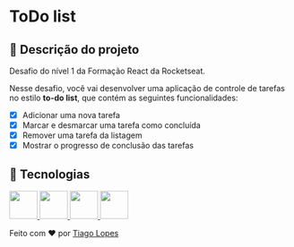 # ToDo list

## 📖 Descrição do projeto

Desafio do nível 1 da Formação React da Rocketseat.

Nesse desafio, você vai desenvolver uma aplicação de controle de tarefas no estilo **to-do list**, que contém as seguintes funcionalidades:

- [X] Adicionar uma nova tarefa
- [X] Marcar e desmarcar uma tarefa como concluída
- [X] Remover uma tarefa da listagem
- [X] Mostrar o progresso de conclusão das tarefas

## 🚀 Tecnologias

<div>

<a href="https://www.typescriptlang.org/" title="Typescript" target="_blank">

<img src="https://upload.wikimedia.org/wikipedia/commons/thumb/4/4c/Typescript_logo_2020.svg/512px-Typescript_logo_2020.svg.png" heigth="50px" width="50px" />

</a>

<a href="https://pt-br.reactjs.org/" target="_blank" title="ReactJS">
  <img src="https://cdn.jsdelivr.net/gh/devicons/devicon/icons/react/react-original-wordmark.svg" heigth="50px" width="50px" />
</a>

<a href="https://vite.dev/" title="Vite" target="_blank">

<img src="https://upload.wikimedia.org/wikipedia/commons/f/f1/Vitejs-logo.svg" heigth="50px" width="50px" />

</a>

<a href="https://tailwindcss.com/" title="TailwindCSS" target="_blank">

<img src="https://static-00.iconduck.com/assets.00/tailwind-css-icon-1024x615-fdeis5r1.png" heigth="50px" width="50px" />

</a>

</div>

Feito com ❤️ por <a href="https://tiagolopes.vercel.app" target="_blank">Tiago Lopes</a>